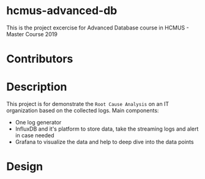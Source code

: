 # hcmus-advanced-db
This is the project excercise for Advanced Database course in HCMUS - Master Course 2019

# Contributors

# Description
This project is for demonstrate the `Root Cause Analysis` on an IT organization based on the collected logs.
Main components: 
* One log generator
* InfluxDB and it's platform to store data, take the streaming logs and alert in case needed
* Grafana to visualize the data and help to deep dive into the data points

# Design
